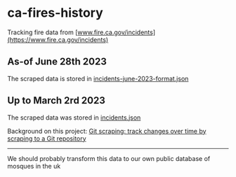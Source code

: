 # ca-fires-history

Tracking fire data from [www.fire.ca.gov/incidents](https://www.fire.ca.gov/incidents)

## As-of June 28th 2023

The scraped data is stored in [incidents-june-2023-format.json](incidents-june-2023-format.json)

## Up to March 2rd 2023

The scraped data was stored in [incidents.json](incidents.json)

Background on this project: [Git scraping: track changes over time by scraping to a Git repository](https://simonwillison.net/2020/Oct/9/git-scraping/)

-----

We should probably transform this data to our own public database of mosques in the uk 
